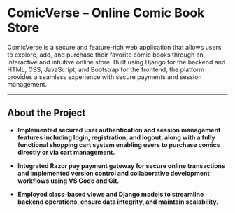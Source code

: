#  ComicVerse – Online Comic Book Store

ComicVerse is a secure and feature-rich web application that allows users to explore, add, and purchase their favorite comic books through an interactive and intuitive online store. Built using Django for the backend and HTML, CSS, JavaScript, and Bootstrap for the frontend, the platform provides a seamless experience with secure payments and session management.

---

##  About the Project

-  **Implemented secured user authentication and session management features including login,
registration, and logout, along with a fully functional shopping cart system enabling users to purchase comics directly or
via cart management.**  
 

-  **Integrated Razor pay payment gateway for secure online transactions and implemented version control and collaborative
development workflows using VS Code and Git.**  

-  **Employed class-based views and Django models to streamline backend operations, ensure data integrity, and maintain
scalability.**  
  



